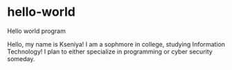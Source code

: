 # hello-world
Hello world program

Hello, my name is Kseniya! I am a sophmore in college, studying Information Technology! I plan to either specialize in programming or cyber security someday. 
